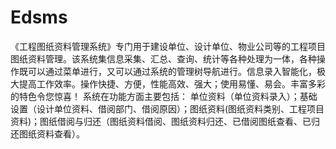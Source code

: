 # Edsms
 《工程图纸资料管理系统》专门用于建设单位、设计单位、物业公司等的工程项目图纸资料管理。该系统集信息采集、汇总、查询、统计等各种处理为一体，各种操作既可以通过菜单进行，又可以通过系统的管理树导航进行。信息录入智能化，极大提高工作效率。操作快捷、方便，性能高效、强大；使用易懂、易会。丰富多彩的特色令您惊喜！      系统在功能方面主要包括： 单位资料（单位资料录入）；基础设置（设计单位资料、借阅部门、借阅原因）；图纸资料(图纸资料类别、工程项目资料)；图纸借阅与归还（图纸资料借阅、图纸资料归还、已借阅图纸查看、已归还图纸资料查看）。
